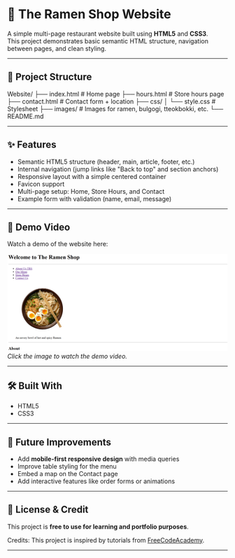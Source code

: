 # 🍜 The Ramen Shop Website

A simple multi-page restaurant website built using **HTML5** and **CSS3**.  
This project demonstrates basic semantic HTML structure, navigation between pages, and clean styling.

---

## 📂 Project Structure

Website/
├── index.html # Home page
├── hours.html # Store hours page
├── contact.html # Contact form + location
├── css/
│ └── style.css # Stylesheet
├── images/ # Images for ramen, bulgogi, tteokbokki, etc.
└── README.md


---

## ✨ Features

- Semantic HTML5 structure (header, main, article, footer, etc.)
- Internal navigation (jump links like "Back to top" and section anchors)
- Responsive layout with a simple centered container
- Favicon support
- Multi-page setup: Home, Store Hours, and Contact
- Example form with validation (name, email, message)

---


## 🎥 Demo Video

Watch a demo of the website here:  

[![Ramen Shop Demo](/images/Thumbnail.png)](https://drive.google.com/drive/folders/1dhLopJJpENPH51mdBium-_iBWTok3f2X)  
*Click the image to watch the demo video.*

---

## 🛠️ Built With

- HTML5
- CSS3

---

## 📌 Future Improvements

- Add **mobile-first responsive design** with media queries
- Improve table styling for the menu
- Embed a map on the Contact page
- Add interactive features like order forms or animations

---

## 📜 License & Credit

This project is **free to use for learning and portfolio purposes**.  

Credits: This project is inspired by tutorials from [FreeCodeAcademy](https://www.freecodeacademy.org).  

---

